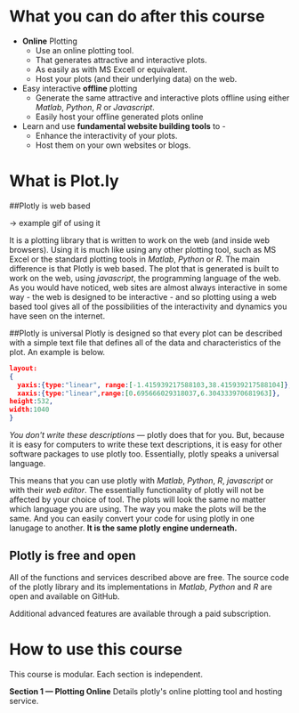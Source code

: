 # What you can do after this course
* **Online** Plotting
  * Use an online plotting tool.
  * That generates attractive and interactive plots.
  * As easily as with MS Excell or equivalent.
  * Host your plots (and their underlying data) on the web.
* Easy interactive **offline** plotting
  * Generate the same attractive and interactive plots offline using either *Matlab*, *Python*, *R* or *Javascript*.
  * Easily host your offline generated plots online
* Learn and use **fundamental website building tools** to -
  * Enhance the interactivity of your plots.
  * Host them on your own websites or blogs.



# What is Plot.ly
##Plotly is web based  

-> example gif of using it

It is a plotting library that is written to work on the web (and inside web browsers).  Using it is much like using any other plotting tool, such as MS Excel or the standard plotting tools in *Matlab*, *Python* or *R*.  The main difference is that Plotly is web based.  The plot that is generated is built to work on the web, using *javascript*, the programming language of the web.  As you would have noticed, web sites are almost always interactive in some way - the web is designed to be interactive - and so plotting using a web based tool gives all of the possibilities of the interactivity and dynamics you have seen on the internet.

##Plotly is universal
Plotly is designed so that every plot can be described with a simple text file that defines all of the data and characteristics of the plot.  An example is below.

```JSON
layout:
{
  yaxis:{type:"linear", range:[-1.415939217588103,38.415939217588104]},
  xaxis:{type:"linear",range:[0.695666029318037,6.304333970681963]},
height:532,
width:1040
}
```
*You don't write these descriptions* — plotly does that for you.  But, because it is easy for computers to write these text descriptions, it is easy for other software packages to use plotly too.  Essentially, plotly speaks a universal language.  

This means that you can use plotly with *Matlab*, *Python*, *R*, *javascript* or with their *web editor*.  The essentially functionality of plotly will not be affected by your choice of tool.  The plots will look the same no matter which language you are using.  The way you make the plots will be the same.  And you can easily convert your code for using plotly in one lanugage to another.  **It is the same plotly engine underneath.**

## Plotly is free and open
All of the functions and services described above are free.  The source code of the plotly library and its implementations in *Matlab*, *Python* and *R* are open and available on GitHub.

Additional advanced features are available through a paid subscription.



# How to use this course

This course is modular.  Each section is independent.

**Section 1 — Plotting Online**
Details plotly's online plotting tool and hosting service.

